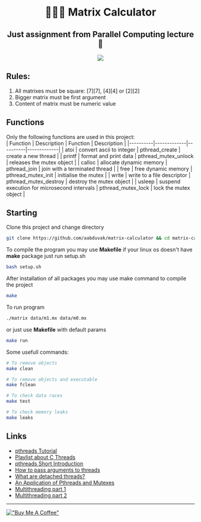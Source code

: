 <h1 align="center"> 👨🏻‍💻 Matrix Calculator </h1>

<h2 align="center">Just assignment from Parallel Computing lecture 🫥</h2>

<div align="center" style="height: ">
  <img src="https://github.com/aabduvak/matrix-calculator/assets/matrix.gif">
</div>

## Rules:
1. All matrixes must be square: [7][7], [4][4] or [2][2]
2. Bigger matrix must be first argument
3. Content of matrix must be numeric value

## Functions ##

Only the following functions are used in this project:<br>
| Function | Description | Function | Description |
|----------|-------------|----------|-------------|
| atoi | convert ascii to integer | pthread_create | create a new thread |
| printf | format and print data | pthread_mutex_unlock | releases the mutex object |
| calloc | allocate dynamic memory | pthread_join | join with a terminated thread |
| free | free dynamic memory | pthread_mutex_init | initialise the mutex |
| write | write to a file descriptor | pthread_mutex_destroy | destroy the mutex object |
| usleep | suspend execution for microsecond intervals | pthread_mutex_lock | lock the mutex object |

## Starting ##
Clone this project and change directory
```bash
git clone https://github.com/aabduvak/matrix-calculator && cd matrix-calculator
```
To compile the program you may use **Makefile**
if your linux os doesn't have **make** package just run setup.sh

```bash
bash setup.sh
```

After installation of all packages you may use make command to compile the project 
```bash
make
```
To run program
```bash
./matrix data/m1.mx data/m0.mx
```
or just use **Makefile** with default params
```bash
make run
```
Some usefull commands:
```bash
# To remove objects
make clean

# To remove objects and executable
make fclean

# To check data races
make test

# To check memory leaks
make leaks
```

## Links ##
- [pthreads Tutorial](https://randu.org/tutorials/threads/)
- [Playlist about C Threads](https://www.youtube.com/watch?v=d9s_d28yJq0&list=PLfqABt5AS4FmuQf70psXrsMLEDQXNkLq2)
- [pthreads Short Introduction](https://www.youtube.com/watch?v=d9s_d28yJq0)
- [How to pass arguments to threads](https://www.youtube.com/watch?v=HDohXvS6UIk)
- [What are detached threads?](https://www.youtube.com/watch?v=-i8Kzuwr4T4)
- [An Application of Pthreads and Mutexes](http://files.kipr.org/gcer/2009/proceedings/Myers_ApplicationPthreads.pdf)
- [Multithreading part 1](https://www.youtube.com/watch?v=GNw3RXr-VJk)
- [Multithreading part 2](https://www.youtube.com/watch?v=sDLQWivf1-I)

---
[!["Buy Me A Coffee"](https://www.buymeacoffee.com/assets/img/custom_images/orange_img.png)](https://www.buymeacoffee.com/aabduvak)
